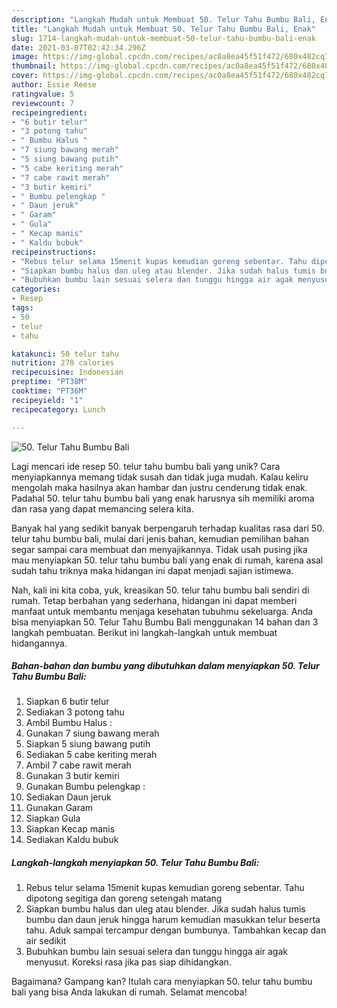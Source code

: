 ```yaml
---
description: "Langkah Mudah untuk Membuat 50. Telur Tahu Bumbu Bali, Enak"
title: "Langkah Mudah untuk Membuat 50. Telur Tahu Bumbu Bali, Enak"
slug: 1714-langkah-mudah-untuk-membuat-50-telur-tahu-bumbu-bali-enak
date: 2021-03-07T02:42:34.296Z
image: https://img-global.cpcdn.com/recipes/ac0a8ea45f51f472/680x482cq70/50-telur-tahu-bumbu-bali-foto-resep-utama.jpg
thumbnail: https://img-global.cpcdn.com/recipes/ac0a8ea45f51f472/680x482cq70/50-telur-tahu-bumbu-bali-foto-resep-utama.jpg
cover: https://img-global.cpcdn.com/recipes/ac0a8ea45f51f472/680x482cq70/50-telur-tahu-bumbu-bali-foto-resep-utama.jpg
author: Essie Reese
ratingvalue: 5
reviewcount: 7
recipeingredient:
- "6 butir telur"
- "3 potong tahu"
- " Bumbu Halus "
- "7 siung bawang merah"
- "5 siung bawang putih"
- "5 cabe keriting merah"
- "7 cabe rawit merah"
- "3 butir kemiri"
- " Bumbu pelengkap "
- " Daun jeruk"
- " Garam"
- " Gula"
- " Kecap manis"
- " Kaldu bubuk"
recipeinstructions:
- "Rebus telur selama 15menit kupas kemudian goreng sebentar. Tahu dipotong segitiga dan goreng setengah matang"
- "Siapkan bumbu halus dan uleg atau blender. Jika sudah halus tumis bumbu dan daun jeruk hingga harum kemudian masukkan telur beserta tahu. Aduk sampai tercampur dengan bumbunya. Tambahkan kecap dan air sedikit"
- "Bubuhkan bumbu lain sesuai selera dan tunggu hingga air agak menyusut. Koreksi rasa jika pas siap dihidangkan."
categories:
- Resep
tags:
- 50
- telur
- tahu

katakunci: 50 telur tahu 
nutrition: 278 calories
recipecuisine: Indonesian
preptime: "PT38M"
cooktime: "PT36M"
recipeyield: "1"
recipecategory: Lunch

---
```



![50. Telur Tahu Bumbu Bali](https://img-global.cpcdn.com/recipes/ac0a8ea45f51f472/680x482cq70/50-telur-tahu-bumbu-bali-foto-resep-utama.jpg)

Lagi mencari ide resep 50. telur tahu bumbu bali yang unik? Cara menyiapkannya memang tidak susah dan tidak juga mudah. Kalau keliru mengolah maka hasilnya akan hambar dan justru cenderung tidak enak. Padahal 50. telur tahu bumbu bali yang enak harusnya sih memiliki aroma dan rasa yang dapat memancing selera kita.



Banyak hal yang sedikit banyak berpengaruh terhadap kualitas rasa dari 50. telur tahu bumbu bali, mulai dari jenis bahan, kemudian pemilihan bahan segar sampai cara membuat dan menyajikannya. Tidak usah pusing jika mau menyiapkan 50. telur tahu bumbu bali yang enak di rumah, karena asal sudah tahu triknya maka hidangan ini dapat menjadi sajian istimewa.


Nah, kali ini kita coba, yuk, kreasikan 50. telur tahu bumbu bali sendiri di rumah. Tetap berbahan yang sederhana, hidangan ini dapat memberi manfaat untuk membantu menjaga kesehatan tubuhmu sekeluarga. Anda bisa menyiapkan 50. Telur Tahu Bumbu Bali menggunakan 14 bahan dan 3 langkah pembuatan. Berikut ini langkah-langkah untuk membuat hidangannya.

<!--inarticleads1-->

##### Bahan-bahan dan bumbu yang dibutuhkan dalam menyiapkan 50. Telur Tahu Bumbu Bali:

1. Siapkan 6 butir telur
1. Sediakan 3 potong tahu
1. Ambil  Bumbu Halus :
1. Gunakan 7 siung bawang merah
1. Siapkan 5 siung bawang putih
1. Sediakan 5 cabe keriting merah
1. Ambil 7 cabe rawit merah
1. Gunakan 3 butir kemiri
1. Gunakan  Bumbu pelengkap :
1. Sediakan  Daun jeruk
1. Gunakan  Garam
1. Siapkan  Gula
1. Siapkan  Kecap manis
1. Sediakan  Kaldu bubuk




<!--inarticleads2-->

##### Langkah-langkah menyiapkan 50. Telur Tahu Bumbu Bali:

1. Rebus telur selama 15menit kupas kemudian goreng sebentar. Tahu dipotong segitiga dan goreng setengah matang
1. Siapkan bumbu halus dan uleg atau blender. Jika sudah halus tumis bumbu dan daun jeruk hingga harum kemudian masukkan telur beserta tahu. Aduk sampai tercampur dengan bumbunya. Tambahkan kecap dan air sedikit
1. Bubuhkan bumbu lain sesuai selera dan tunggu hingga air agak menyusut. Koreksi rasa jika pas siap dihidangkan.




Bagaimana? Gampang kan? Itulah cara menyiapkan 50. telur tahu bumbu bali yang bisa Anda lakukan di rumah. Selamat mencoba!
